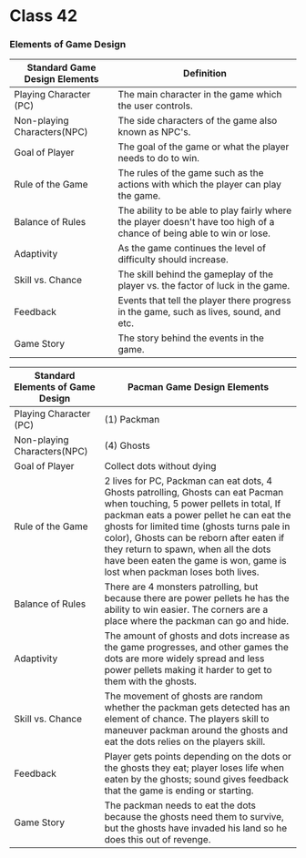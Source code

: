 # Class 42

### Elements of Game Design

| Standard Game Design Elements | Definition                                                   |
| ----------------------------- | ------------------------------------------------------------ |
| Playing Character (PC)        | The main character in the game which the user controls.      |
| Non-playing Characters(NPC)   | The side characters of the game also known as NPC's.         |
| Goal of Player                | The goal of the game or what the player needs to do to win.  |
| Rule of the Game              | The rules of the game such as the actions with which the player can play the game. |
| Balance of Rules              | The ability to be able to play fairly where the player doesn't have too high of a chance of being able to win or lose. |
| Adaptivity                    | As the game continues the level of difficulty should increase. |
| Skill vs. Chance              | The skill behind the gameplay of the player vs. the factor of luck in the game. |
| Feedback                      | Events that tell the player there progress in the game, such as lives, sound, and etc. |
| Game Story                    | The story behind the events in the game.                     |



| Standard Elements of Game Design | Pacman Game Design Elements                                  |
| -------------------------------- | ------------------------------------------------------------ |
| Playing Character (PC)           | (1) Packman                                                  |
| Non-playing Characters(NPC)      | (4) Ghosts                                                   |
| Goal of Player                   | Collect dots without dying                                   |
| Rule of the Game                 | 2 lives for PC, Packman can eat dots, 4 Ghosts patrolling, Ghosts can eat Pacman when touching, 5 power pellets in total, If packman eats a power pellet he can eat the ghosts for limited time (ghosts turns pale in color), Ghosts can be reborn after eaten if they return to spawn, when all the dots have been eaten the game is won, game is lost when packman loses both lives. |
| Balance of Rules                 | There are 4 monsters patrolling, but because there are power pellets he has the ability to win easier. The corners are a place where the packman can go and hide. |
| Adaptivity                       | The amount of ghosts and dots increase as the game progresses, and other games the dots are more widely spread and less power pellets making it harder to get to them with the ghosts. |
| Skill vs. Chance                 | The movement of ghosts are random whether the packman gets detected has an element of chance. The players skill to maneuver packman around the ghosts and eat the dots relies on the players skill. |
| Feedback                         | Player gets points depending on the dots or the ghosts they eat; player loses life when eaten by the ghosts; sound gives feedback that the game is ending or starting. |
| Game Story                       | The packman needs to eat the dots because the ghosts need them to survive, but the ghosts have invaded his land so he does this out of revenge. |

